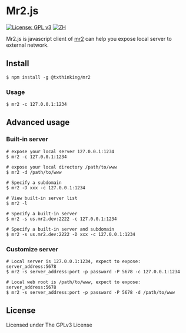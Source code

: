 # Mr2.js

[![License: GPL v3](https://img.shields.io/badge/License-GPL%20v3-blue.svg)](http://www.gnu.org/licenses/gpl-3.0)
[![ZH](https://img.shields.io/badge/%E4%B8%AD%E6%96%87-README-blue.svg)](https://github.com/txthinking/mr2.js/blob/master/README_zh.md)

Mr2.js is javascript client of [mr2](https://github.com/txthinking/mr2) can help you expose local server to external network.

## Install

```
$ npm install -g @txthinking/mr2
```

### Usage

```
$ mr2 -c 127.0.0.1:1234
```

## Advanced usage

### Built-in server

```
# expose your local server 127.0.0.1:1234
$ mr2 -c 127.0.0.1:1234
```

```
# expose your local directory /path/to/www
$ mr2 -d /path/to/www
```

```
# Specify a subdomain
$ mr2 -D xxx -c 127.0.0.1:1234
```

```
# View built-in server list
$ mr2 -l
```

```
# Specify a built-in server
$ mr2 -s us.mr2.dev:2222 -c 127.0.0.1:1234
```

```
# Specify a built-in server and subdomain
$ mr2 -s us.mr2.dev:2222 -D xxx -c 127.0.0.1:1234
```

### Customize server

```
# Local server is 127.0.0.1:1234, expect to expose: server_address:5678
$ mr2 -s server_address:port -p password -P 5678 -c 127.0.0.1:1234
```

```
# Local web root is /path/to/www, expect to expose: server_address:5678
$ mr2 -s server_address:port -p password -P 5678 -d /path/to/www
```

## License

Licensed under The GPLv3 License
